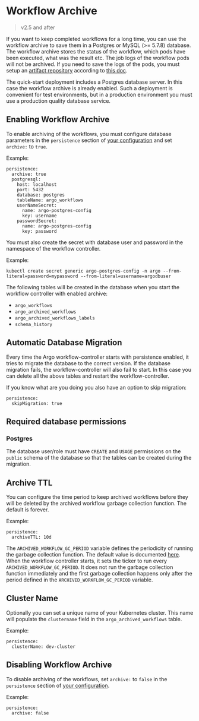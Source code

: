 # Workflow Archive

> v2.5 and after

If you want to keep completed workflows for a long time, you can use the workflow archive to save them in a Postgres or MySQL (>= 5.7.8) database.
The workflow archive stores the status of the workflow, which pods have been executed, what was the result etc.
The job logs of the workflow pods will not be archived.
If you need to save the logs of the pods, you must setup an [artifact repository](artifact-repository-ref.md) according to [this doc](configure-artifact-repository.md).

The quick-start deployment includes a Postgres database server.
In this case the workflow archive is already enabled.
Such a deployment is convenient for test environments, but in a production environment you must use a production quality database service.

## Enabling Workflow Archive

To enable archiving of the workflows, you must configure database parameters in the `persistence` section of [your configuration](workflow-controller-configmap.yaml) and set `archive:` to `true`.

Example:

    persistence: 
      archive: true
      postgresql:
        host: localhost
        port: 5432
        database: postgres
        tableName: argo_workflows
        userNameSecret:
          name: argo-postgres-config
          key: username
        passwordSecret:
          name: argo-postgres-config
          key: password

You must also create the secret with database user and password in the namespace of the workflow controller.

Example:

    kubectl create secret generic argo-postgres-config -n argo --from-literal=password=mypassword --from-literal=username=argodbuser

The following tables will be created in the database when you start the workflow controller with enabled archive:

* `argo_workflows`
* `argo_archived_workflows`
* `argo_archived_workflows_labels`
* `schema_history`

## Automatic Database Migration

Every time the Argo workflow-controller starts with persistence enabled, it tries to migrate the database to the correct version.
If the database migration fails, the workflow-controller will also fail to start.
In this case you can delete all the above tables and restart the workflow-controller.

If you know what are you doing you also have an option to skip migration:

    persistence: 
      skipMigration: true

## Required database permissions

### Postgres

The database user/role must have `CREATE` and `USAGE` permissions on the `public` schema of the database so that the tables can be created during the migration.

## Archive TTL

You can configure the time period to keep archived workflows before they will be deleted by the archived workflow garbage collection function.
The default is forever.

Example:

    persistence: 
      archiveTTL: 10d

The `ARCHIVED_WORKFLOW_GC_PERIOD` variable defines the periodicity of running the garbage collection function.
The default value is documented [here](environment-variables.md).
When the workflow controller starts, it sets the ticker to run every `ARCHIVED_WORKFLOW_GC_PERIOD`.
It does not run the garbage collection function immediately and the first garbage collection happens only after the period defined in the `ARCHIVED_WORKFLOW_GC_PERIOD` variable.

## Cluster Name

Optionally you can set a unique name of your Kubernetes cluster. This name will populate the `clustername` field in the `argo_archived_workflows` table.

Example:

    persistence: 
      clusterName: dev-cluster

## Disabling Workflow Archive

To disable archiving of the workflows, set `archive:` to  `false` in the `persistence` section of [your configuration](workflow-controller-configmap.yaml).

Example:

    persistence: 
      archive: false
